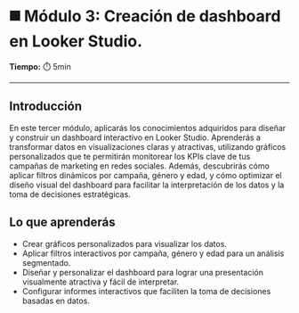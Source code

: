 # ◼️ Módulo 3: Creación de dashboard en Looker Studio.


**Tiempo:** ⏱️️ 5min


---


## Introducción


En este tercer módulo, aplicarás los conocimientos adquiridos para diseñar y construir un dashboard interactivo en Looker Studio. Aprenderás a transformar datos en visualizaciones claras y atractivas, utilizando gráficos personalizados que te permitirán monitorear los KPIs clave de tus campañas de marketing en redes sociales. Además, descubrirás cómo aplicar filtros dinámicos por campaña, género y edad, y cómo optimizar el diseño visual del dashboard para facilitar la interpretación de los datos y la toma de decisiones estratégicas.




## Lo que aprenderás


* Crear gráficos personalizados para visualizar los datos.
* Aplicar filtros interactivos por campaña, género y edad para un análisis segmentado.
* Diseñar y personalizar el dashboard para lograr una presentación visualmente atractiva y fácil de interpretar.
* Configurar informes interactivos que faciliten la toma de decisiones basadas en datos.